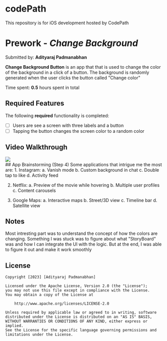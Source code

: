 # codePath
This repository is for iOS development hosted by CodePath

# Prework - *Change Background*

Submitted by: **Adityaraj Padmanabhan**

**Change Background Button** is an app that that is used to change the color of the background in a click of a button. The background is randomly generated when the user clicks the button called "Change color"

Time spent: **0.5** hours spent in total

## Required Features

The following **required** functionality is completed:

- [ ] Users are see a screen with three labels and a button
- [ ] Tapping the button changes the screen color to a random color
 
## Video Walkthrough

<div>
    <a href="https://www.loom.com/share/980c862564164c808848238b09ec4c7c">
    </a>
    <a href="https://www.loom.com/share/980c862564164c808848238b09ec4c7c">
      <img style="max-width:300px;" src="https://cdn.loom.com/sessions/thumbnails/980c862564164c808848238b09ec4c7c-with-play.gif">
    </a>
  </div>
## App Brainstorming (Step 4)
Some applications that intrigue me the most are:
1. Instagram:
  a. Vanish mode 
  b. Custom background in chat
  c. Double tap to like
  d. Activity feed

2. Netflix:
   a. Preview of the movie while hovering
   b. Multiple user profiles
   c. Content carousels

3. Google Maps:
   a. Interactive maps
   b. Street/3D view
   c. Timeline bar
   d. Satellite view 

## Notes

Most intresting part was to understand the concept of how the colors are changing. Something I was stuck was to figure about what "StoryBoard" was and how I can integrate the UI with the logic. But at the end, I was able to figure it out and make it work smoothly

## License

    Copyright [2023] [Adityaraj Padmanabhan]

    Licensed under the Apache License, Version 2.0 (the "License");
    you may not use this file except in compliance with the License.
    You may obtain a copy of the License at

        http://www.apache.org/licenses/LICENSE-2.0

    Unless required by applicable law or agreed to in writing, software
    distributed under the License is distributed on an "AS IS" BASIS,
    WITHOUT WARRANTIES OR CONDITIONS OF ANY KIND, either express or implied.
    See the License for the specific language governing permissions and
    limitations under the License.
